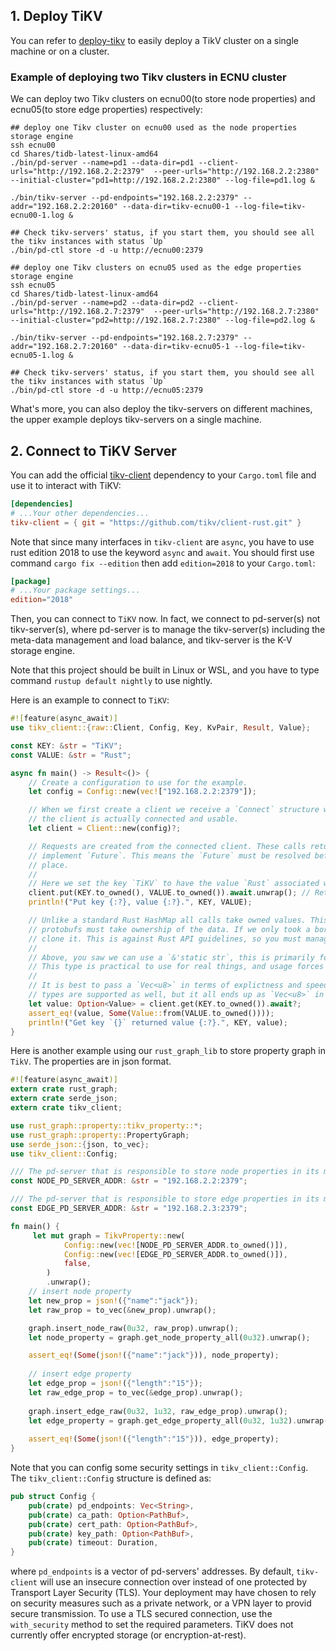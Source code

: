 ## 1. Deploy TiKV
You can refer to [deploy-tikv](https://github.com/tikv/tikv/blob/master/docs/how-to/deploy/using-binary.md) to easily deploy a TikV cluster on a single machine or on a cluster.

### Example of deploying two Tikv clusters in ECNU cluster
We can deploy two Tikv clusters on ecnu00(to store node properties) and ecnu05(to store edge properties) respectively: 
```shell script
## deploy one Tikv cluster on ecnu00 used as the node properties storage engine
ssh ecnu00
cd Shares/tidb-latest-linux-amd64
./bin/pd-server --name=pd1 --data-dir=pd1 --client-urls="http://192.168.2.2:2379"  --peer-urls="http://192.168.2.2:2380" --initial-cluster="pd1=http://192.168.2.2:2380" --log-file=pd1.log &

./bin/tikv-server --pd-endpoints="192.168.2.2:2379" --addr="192.168.2.2:20160" --data-dir=tikv-ecnu00-1 --log-file=tikv-ecnu00-1.log &

## Check tikv-servers' status, if you start them, you should see all the tikv instances with status `Up` 
./bin/pd-ctl store -d -u http://ecnu00:2379

## deploy one Tikv clusters on ecnu05 used as the edge properties storage engine
ssh ecnu05
cd Shares/tidb-latest-linux-amd64
./bin/pd-server --name=pd2 --data-dir=pd2 --client-urls="http://192.168.2.7:2379"  --peer-urls="http://192.168.2.7:2380" --initial-cluster="pd2=http://192.168.2.7:2380" --log-file=pd2.log &

./bin/tikv-server --pd-endpoints="192.168.2.7:2379" --addr="192.168.2.7:20160" --data-dir=tikv-ecnu05-1 --log-file=tikv-ecnu05-1.log &

## Check tikv-servers' status, if you start them, you should see all the tikv instances with status `Up` 
./bin/pd-ctl store -d -u http://ecnu05:2379
```
What's more, you can also deploy the tikv-servers on different machines, the upper example deploys tikv-servers on a single machine.

## 2. Connect to TiKV Server
You can add the official [tikv-client](https://github.com/tikv/client-rust) dependency to your `Cargo.toml` file and use it to interact with TiKV:
```toml
[dependencies]
# ...Your other dependencies...
tikv-client = { git = "https://github.com/tikv/client-rust.git" }
```
Note that since many interfaces in `tikv-client` are `async`, you have to use rust edition 2018 to use the keyword `async` and `await`. You should first use command `cargo fix --edition` then add `edition=2018` to your `Cargo.toml`:
```toml
[package]
# ...Your package settings...
edition="2018"
```
Then, you can connect to `TiKV` now. In fact, we connect to pd-server(s) not tikv-server(s), where pd-server is to manage the tikv-server(s) including the meta-data management and load balance, and tikv-server is the K-V storage engine.

Note that this project should be built in Linux or WSL, and you have to type command `rustup default nightly` to use nightly.

Here is an example to connect to `TiKV`:

```rust
#![feature(async_await)]
use tikv_client::{raw::Client, Config, Key, KvPair, Result, Value};

const KEY: &str = "TiKV";
const VALUE: &str = "Rust";

async fn main() -> Result<()> {
    // Create a configuration to use for the example.
    let config = Config::new(vec!["192.168.2.2:2379"]);

    // When we first create a client we receive a `Connect` structure which must be resolved before
    // the client is actually connected and usable.
    let client = Client::new(config)?;

    // Requests are created from the connected client. These calls return structures which
    // implement `Future`. This means the `Future` must be resolved before the action ever takes
    // place.
    //
    // Here we set the key `TiKV` to have the value `Rust` associated with it.
    client.put(KEY.to_owned(), VALUE.to_owned()).await.unwrap(); // Returns a `tikv_client::Error` on failure.
    println!("Put key {:?}, value {:?}.", KEY, VALUE);

    // Unlike a standard Rust HashMap all calls take owned values. This is because under the hood
    // protobufs must take ownership of the data. If we only took a borrow we'd need to internally
    // clone it. This is against Rust API guidelines, so you must manage this yourself.
    //
    // Above, you saw we can use a `&'static str`, this is primarily for making examples short.
    // This type is practical to use for real things, and usage forces an internal copy.
    //
    // It is best to pass a `Vec<u8>` in terms of explictness and speed. `String`s and a few other
    // types are supported as well, but it all ends up as `Vec<u8>` in the end.
    let value: Option<Value> = client.get(KEY.to_owned()).await?;
    assert_eq!(value, Some(Value::from(VALUE.to_owned())));
    println!("Get key `{}` returned value {:?}.", KEY, value);
}
```

Here is another example using our `rust_graph_lib` to store property graph in `TikV`. The properties are in json format.
```rust
#![feature(async_await)]
extern crate rust_graph;
extern crate serde_json;
extern crate tikv_client;

use rust_graph::property::tikv_property::*;
use rust_graph::property::PropertyGraph;
use serde_json::{json, to_vec};
use tikv_client::Config;

/// The pd-server that is responsible to store node properties in its managed tikv-servers
const NODE_PD_SERVER_ADDR: &str = "192.168.2.2:2379";

/// The pd-server that is responsible to store edge properties in its managed tikv-servers
const EDGE_PD_SERVER_ADDR: &str = "192.168.2.3:2379";

fn main() {
     let mut graph = TikvProperty::new(
            Config::new(vec![NODE_PD_SERVER_ADDR.to_owned()]),
            Config::new(vec![EDGE_PD_SERVER_ADDR.to_owned()]),
            false,
        )
        .unwrap();
    // insert node property
    let new_prop = json!({"name":"jack"});
    let raw_prop = to_vec(&new_prop).unwrap();

    graph.insert_node_raw(0u32, raw_prop).unwrap();
    let node_property = graph.get_node_property_all(0u32).unwrap();

    assert_eq!(Some(json!({"name":"jack"})), node_property);
    
    // insert edge property
    let edge_prop = json!({"length":"15"});
    let raw_edge_prop = to_vec(&edge_prop).unwrap();
    
    graph.insert_edge_raw(0u32, 1u32, raw_edge_prop).unwrap();
    let edge_property = graph.get_edge_property_all(0u32, 1u32).unwrap();
    
    assert_eq!(Some(json!({"length":"15"})), edge_property);
}
```

Note that you can config some security settings in `tikv_client::Config`. The `tikv_client::Config` structure is defined as:
```rust
pub struct Config {
    pub(crate) pd_endpoints: Vec<String>,
    pub(crate) ca_path: Option<PathBuf>,
    pub(crate) cert_path: Option<PathBuf>,
    pub(crate) key_path: Option<PathBuf>,
    pub(crate) timeout: Duration,
}
```
where `pd_endpoints` is a vector of pd-servers' addresses. By default, `tikv-client` will use an insecure connection over instead of one protected by Transport Layer Security (TLS). Your deployment may have chosen to rely on security measures such as a private network, or a VPN layer to provid secure transmission. To use a TLS secured connection, use the `with_security` method to set the required parameters. TiKV does not currently offer encrypted storage (or encryption-at-rest).